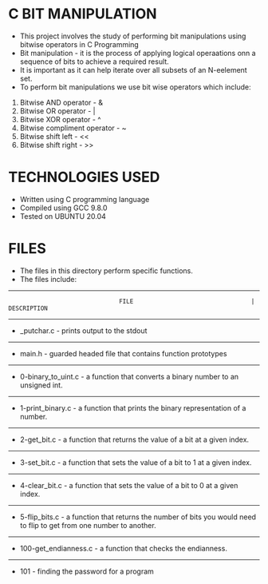 # C BIT MANIPULATION
* This project involves the study of performing bit manipulations using bitwise operators in C Programming
* Bit manipulation - it is the process of applying logical operaations onn a sequence of bits to achieve a required result.
*  It is important as it can help iterate over all subsets of an N-eelement set.
* To perform bit manipulations we use bit wise operators which include:
1. Bitwise AND operator - & 
2. Bitwise OR operator - |
3. Bitwise XOR operator - ^
4. Bitwise compliment operator - ~
5. Bitwise shift left - <<
6. Bitwise shift right - >>

# TECHNOLOGIES USED
* Written using C programming language
* Compiled using GCC 9.8.0
* Tested on UBUNTU 20.04

# FILES
* The files in this directory perform specific functions.
* The files include:

-----------------------------------------------------------------------------------------------------------------------------------------------------------------------
                                   FILE                                 |                        DESCRIPTION
----------------------------------------------------------------------------------------------------------------------------------------------------------------------
* _putchar.c - prints output to the stdout
----------------------------------------------------------------------------------------------------------------------------------------------------------------------
* main.h - guarded headed file that contains function prototypes
-----------------------------------------------------------------------------------------------------------------------------------------------------------------------
* 0-binary_to_uint.c -  a function that converts a binary number to an unsigned int.
----------------------------------------------------------------------------------------------------------------------------------------------------------------------
* 1-print_binary.c -  a function that prints the binary representation of a number.
---------------------------------------------------------------------------------------------------------------------------------------------------------------------
* 2-get_bit.c - a function that returns the value of a bit at a given index.
---------------------------------------------------------------------------------------------------------------------------------------------------------------------
* 3-set_bit.c - a function that sets the value of a bit to 1 at a given index.
--------------------------------------------------------------------------------------------------------------------------------------------------------------------
* 4-clear_bit.c - a function that sets the value of a bit to 0 at a given index.
---------------------------------------------------------------------------------------------------------------------------------------------------------------------
* 5-flip_bits.c -  a function that returns the number of bits you would need to flip to get from one number to another.
---------------------------------------------------------------------------------------------------------------------------------------------------------------------
* 100-get_endianness.c -  a function that checks the endianness.
---------------------------------------------------------------------------------------------------------------------------------------------------------------------
* 101 - finding the password for a program
